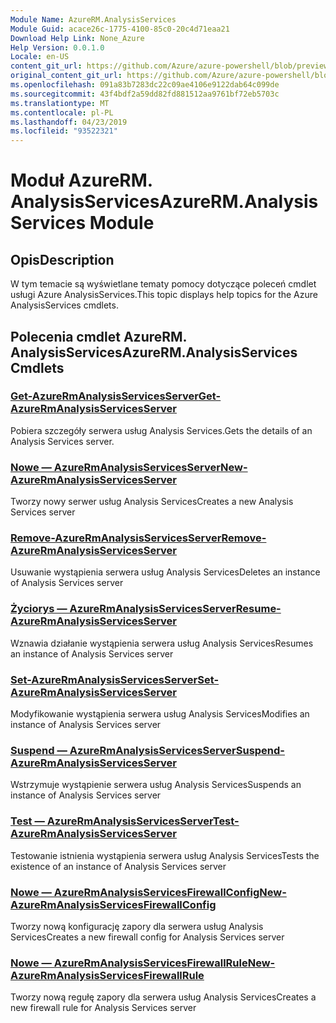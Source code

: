 ```yaml
---
Module Name: AzureRM.AnalysisServices
Module Guid: acace26c-1775-4100-85c0-20c4d71eaa21
Download Help Link: None_Azure
Help Version: 0.0.1.0
Locale: en-US
content_git_url: https://github.com/Azure/azure-powershell/blob/preview/src/ResourceManager/AnalysisServices/Commands.AnalysisServices/help/AzureRM.AnalysisServices.md
original_content_git_url: https://github.com/Azure/azure-powershell/blob/preview/src/ResourceManager/AnalysisServices/Commands.AnalysisServices/help/AzureRM.AnalysisServices.md
ms.openlocfilehash: 091a83b7283dc22c09ae4106e9122dab64c099de
ms.sourcegitcommit: 43f4bdf2a59dd82fd881512aa9761bf72eb5703c
ms.translationtype: MT
ms.contentlocale: pl-PL
ms.lasthandoff: 04/23/2019
ms.locfileid: "93522321"
---
```

# <span data-ttu-id="47533-101">Moduł AzureRM. AnalysisServices</span><span class="sxs-lookup"><span data-stu-id="47533-101">AzureRM.AnalysisServices Module</span></span>
## <span data-ttu-id="47533-102">Opis</span><span class="sxs-lookup"><span data-stu-id="47533-102">Description</span></span>
<span data-ttu-id="47533-103">W tym temacie są wyświetlane tematy pomocy dotyczące poleceń cmdlet usługi Azure AnalysisServices.</span><span class="sxs-lookup"><span data-stu-id="47533-103">This topic displays help topics for the Azure AnalysisServices cmdlets.</span></span>

## <span data-ttu-id="47533-104">Polecenia cmdlet AzureRM. AnalysisServices</span><span class="sxs-lookup"><span data-stu-id="47533-104">AzureRM.AnalysisServices Cmdlets</span></span>
### [<span data-ttu-id="47533-105">Get-AzureRmAnalysisServicesServer</span><span class="sxs-lookup"><span data-stu-id="47533-105">Get-AzureRmAnalysisServicesServer</span></span>](Get-AzureRmAnalysisServicesServer.md)
<span data-ttu-id="47533-106">Pobiera szczegóły serwera usług Analysis Services.</span><span class="sxs-lookup"><span data-stu-id="47533-106">Gets the details of an Analysis Services server.</span></span>

### [<span data-ttu-id="47533-107">Nowe — AzureRmAnalysisServicesServer</span><span class="sxs-lookup"><span data-stu-id="47533-107">New-AzureRmAnalysisServicesServer</span></span>](New-AzureRmAnalysisServicesServer.md)
<span data-ttu-id="47533-108">Tworzy nowy serwer usług Analysis Services</span><span class="sxs-lookup"><span data-stu-id="47533-108">Creates a new Analysis Services server</span></span>

### [<span data-ttu-id="47533-109">Remove-AzureRmAnalysisServicesServer</span><span class="sxs-lookup"><span data-stu-id="47533-109">Remove-AzureRmAnalysisServicesServer</span></span>](Remove-AzureRmAnalysisServicesServer.md)
<span data-ttu-id="47533-110">Usuwanie wystąpienia serwera usług Analysis Services</span><span class="sxs-lookup"><span data-stu-id="47533-110">Deletes an instance of Analysis Services server</span></span>

### [<span data-ttu-id="47533-111">Życiorys — AzureRmAnalysisServicesServer</span><span class="sxs-lookup"><span data-stu-id="47533-111">Resume-AzureRmAnalysisServicesServer</span></span>](Resume-AzureRmAnalysisServicesServer.md)
<span data-ttu-id="47533-112">Wznawia działanie wystąpienia serwera usług Analysis Services</span><span class="sxs-lookup"><span data-stu-id="47533-112">Resumes an instance of Analysis Services server</span></span>

### [<span data-ttu-id="47533-113">Set-AzureRmAnalysisServicesServer</span><span class="sxs-lookup"><span data-stu-id="47533-113">Set-AzureRmAnalysisServicesServer</span></span>](Set-AzureRmAnalysisServicesServer.md)
<span data-ttu-id="47533-114">Modyfikowanie wystąpienia serwera usług Analysis Services</span><span class="sxs-lookup"><span data-stu-id="47533-114">Modifies  an instance of Analysis Services server</span></span>

### [<span data-ttu-id="47533-115">Suspend — AzureRmAnalysisServicesServer</span><span class="sxs-lookup"><span data-stu-id="47533-115">Suspend-AzureRmAnalysisServicesServer</span></span>](Suspend-AzureRmAnalysisServicesServer.md)
<span data-ttu-id="47533-116">Wstrzymuje wystąpienie serwera usług Analysis Services</span><span class="sxs-lookup"><span data-stu-id="47533-116">Suspends an instance of Analysis Services server</span></span>

### [<span data-ttu-id="47533-117">Test — AzureRmAnalysisServicesServer</span><span class="sxs-lookup"><span data-stu-id="47533-117">Test-AzureRmAnalysisServicesServer</span></span>](Test-AzureRmAnalysisServicesServer.md)
<span data-ttu-id="47533-118">Testowanie istnienia wystąpienia serwera usług Analysis Services</span><span class="sxs-lookup"><span data-stu-id="47533-118">Tests the existence of an instance of Analysis Services server</span></span>

### [<span data-ttu-id="47533-119">Nowe — AzureRmAnalysisServicesFirewallConfig</span><span class="sxs-lookup"><span data-stu-id="47533-119">New-AzureRmAnalysisServicesFirewallConfig</span></span>](New-AzureRmAnalysisServicesFirewallConfig.md)
<span data-ttu-id="47533-120">Tworzy nową konfigurację zapory dla serwera usług Analysis Services</span><span class="sxs-lookup"><span data-stu-id="47533-120">Creates a new firewall config for Analysis Services server</span></span>

### [<span data-ttu-id="47533-121">Nowe — AzureRmAnalysisServicesFirewallRule</span><span class="sxs-lookup"><span data-stu-id="47533-121">New-AzureRmAnalysisServicesFirewallRule</span></span>](New-AzureRmAnalysisServicesFirewallRule.md)
<span data-ttu-id="47533-122">Tworzy nową regułę zapory dla serwera usług Analysis Services</span><span class="sxs-lookup"><span data-stu-id="47533-122">Creates a new firewall rule for Analysis Services server</span></span>

